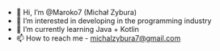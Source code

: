 - 👋 Hi, I’m @Maroko7 (Michał Zybura)
- 👀 I’m interested in developing in the programming industry
- 🌱 I’m currently learning Java + Kotlin
- 📫 How to reach me - michalzybura7@gmail.com

<!---
Maroko7/Maroko7 is a ✨ special ✨ repository because its `README.md` (this file) appears on your GitHub profile.
You can click the Preview link to take a look at your changes.
--->
